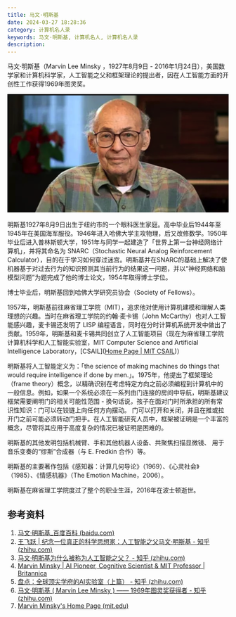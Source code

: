 ```yaml
---
title: 马文·明斯基
date: 2024-03-27 18:28:36
category: 计算机名人录
keywords: 马文·明斯基, 计算机名人, 计算机名人录
description: 
---
```


马文·明斯基（Marvin Lee Minsky ，1927年8月9日 - 2016年1月24日），美国数学家和计算机科学家，人工智能之父和框架理论的提出者，因在人工智能方面的开创性工作获得1969年图灵奖。

![image-20240328184517154](20240327-marvin-minsky/image-20240328184517154.png)

明斯基1927年8月9日出生于纽约市的一个眼科医生家庭。高中毕业后1944年至1945年在美国海军服役。1946年进入哈佛大学主攻物理，后又改修数学。1950年毕业后进入普林斯顿大学，1951年与同学一起建造了「世界上第一台神经网络计算机」，并将其命名为 SNARC（Stochastic Neural Analog Reinforcement Calculator），目的在于学习如何穿过迷宫。明斯基并在SNARC的基础上解决了使机器基于对过去行为的知识预测其当前行为的结果这一问题，并以“神经网络和脑模型问题”为题完成了他的博士论文，1954年取得博士学位。

博士毕业后，明斯基回到哈佛大学研究员协会（Society of Fellows）。

1957年，明斯基前往麻省理工学院（MIT），追求他对使用计算机建模和理解人类理想的兴趣。当时在麻省理工学院的约翰·麦卡锡（John McCarthy）也对人工智能感兴趣，麦卡锡还发明了 LISP 编程语言，同时在分时计算机系统开发中做出了贡献。1959年，明斯基和麦卡锡共同创立了人工智能项目（现在为麻省理工学院计算机科学和人工智能实验室，MIT Computer Science and Artificial Intelligence Laboratory，[CSAIL]([Home Page | MIT CSAIL](https://www.csail.mit.edu/))） 

明斯基将人工智能定义为：「the science of making machines do things that would require intelligence if done by men.」。1975年，他提出了框架理论（frame theory）概念，以精确识别在考虑特定方向之前必须编程到计算机中的一般信息。例如，如果一个系统必须在一系列由门连接的房间中导航，明斯基建议框架需要阐明门的相关可能性范围 - 换句话说，孩子在面对门时所承担的所有常识性知识：门可以在铰链上向任何方向摆动。 门可以打开和关闭，并且在推或拉开门之前可能必须转动门把手。在人工智能研究人员中，框架被证明是一个丰富的概念，尽管将其应用于高度复杂的情况已被证明是困难的。

明斯基的其他发明包括机械臂、手和其他机器人设备、共聚焦扫描显微镜、 用于音乐变奏的“缪斯”合成器（与 E. Fredkin 合作）等。

明斯基的主要著作包括《感知器：计算几何导论》（1969）、《心灵社会》（1985）、《情感机器》（The Emotion Machine，2006）。

明斯基在麻省理工学院度过了整个的职业生涯，2016年在波士顿逝世。




## 参考资料

1. [马文·明斯基_百度百科 (baidu.com)](https://baike.baidu.com/item/马文·明斯基/7398340)
1. [王飞跃 | 纪念一位真正的科学思想家：人工智能之父马文·明斯基 - 知乎 (zhihu.com)](https://zhuanlan.zhihu.com/p/20641727)
1. [马文·明斯基为什么被称为人工智能之父？ - 知乎 (zhihu.com)](https://zhuanlan.zhihu.com/p/42025213)
1. [Marvin Minsky | AI Pioneer, Cognitive Scientist & MIT Professor | Britannica](https://www.britannica.com/biography/Marvin-Lee-Minsky)
1. [盘点：全球顶尖学府的AI实验室（上篇） - 知乎 (zhihu.com)](https://zhuanlan.zhihu.com/p/33487921)
1. [马文·明斯基 ( Marvin Lee Minsky ) —— 1969年图灵奖获得者 - 知乎 (zhihu.com)](https://zhuanlan.zhihu.com/p/47229337)
1. [Marvin Minsky's Home Page (mit.edu)](https://web.media.mit.edu/~minsky/)

